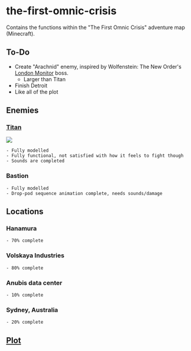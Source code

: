# the-first-omnic-crisis
Contains the functions within the "The First Omnic Crisis" adventure map (Minecraft).

## To-Do

  - Create "Arachnid" enemy, inspired by Wolfenstein: The New Order's [London Monitor](http://wolfenstein.wikia.com/wiki/London_Monitor) boss.
    - Larger than Titan
  - Finish Detroit
  - Like all of the plot

## Enemies
  
### [Titan](https://github.com/TheAfroOfDoom/the-first-omnic-crisis/tree/master/theafroofdoom/entity/hostile/titan)
![](https://media.giphy.com/media/26FfhLJnsv2rLYiRO/giphy.gif)

    - Fully modelled
    - Fully functional, not satisfied with how it feels to fight though
    - Sounds are completed
    
### Bastion
    - Fully modelled
    - Drop-pod sequence animation complete, needs sounds/damage
      
## Locations

### Hanamura
    - 70% complete
    
### Volskaya Industries
    - 80% complete
    
### Anubis data center
    - 10% complete
    
### Sydney, Australia
    - 20% complete

## [Plot](https://docs.google.com/document/d/1oTjelL1pCDfZlIHMA2tbMDkZJhAYMS5HfJQXW0HYYsk/edit?usp=sharing)
